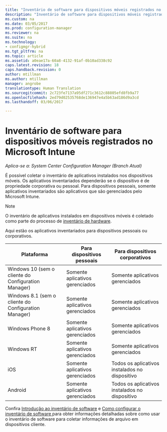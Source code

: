 ```yaml
---
title: "Inventário de software para dispositivos móveis registrados no Microsoft Intune | Microsoft Docs"
description: "Inventário de software para dispositivos móveis registrados no Microsoft Intune."
ms.custom: na
ms.date: 03/05/2017
ms.prod: configuration-manager
ms.reviewer: na
ms.suite: na
ms.technology:
- configmgr-hybrid
ms.tgt_pltfrm: na
ms.topic: article
ms.assetid: a0eae17a-60a8-4132-91af-0b10ad338c92
caps.latest.revision: 18
caps.handback.revision: 0
author: mtillman
ms.author: mtillman
manager: angrobe
translationtype: Human Translation
ms.sourcegitcommit: 2c723fe7137a95df271c3612c88805efd8fb9a77
ms.openlocfilehash: 2ed79d02535768de136947e4a5b63ad186d9a3cd
ms.lasthandoff: 03/06/2017

---
```

# <a name="software-inventory-for-mobile-devices-enrolled-with-microsoft-intune"></a>Inventário de software para dispositivos móveis registrados no Microsoft Intune

*Aplica-se a: System Center Configuration Manager (Branch Atual)*

 É possível coletar o inventário de aplicativos instalados nos dispositivos móveis. Os aplicativos inventariados dependerão se o dispositivo é de propriedade corporativa ou pessoal. Para dispositivos pessoais, somente aplicativos inventariados são aplicativos que são gerenciados pelo Microsoft Intune.  

> [!NOTE]  
>  O inventário de aplicativos instalados em dispositivos móveis é coletado como parte do processo de [inventário de hardware](mobile-device-hardware-inventory-hybrid.md).  

 Aqui estão os aplicativos inventariados para dispositivos pessoais ou corporativos.  

|Plataforma|Para dispositivos pessoais|Para dispositivos corporativos|  
|--------------|---------------------------------|--------------------------------|  
|Windows 10 (sem o cliente do Configuration Manager)|Somente aplicativos gerenciados|Somente aplicativos gerenciados|
|Windows 8.1 (sem o cliente do Configuration Manager)|Somente aplicativos gerenciados|Somente aplicativos gerenciados|  
|Windows Phone 8|Somente aplicativos gerenciados|Somente aplicativos gerenciados|  
|Windows RT|Somente aplicativos gerenciados|Somente aplicativos gerenciados|  
|iOS|Somente aplicativos gerenciados|Todos os aplicativos instalados no dispositivo|  
|Android|Somente aplicativos gerenciados|Todos os aplicativos instalados no dispositivo|  

Confira [Introdução ao inventário de software](../../core/clients/manage/inventory/introduction-to-software-inventory.md) e [Como configurar o inventário de software ](../../core/clients/manage/inventory/configure-software-inventory.md) para obter informações detalhadas sobre como usar o inventário de software para coletar informações de arquivo em dispositivos cliente.


